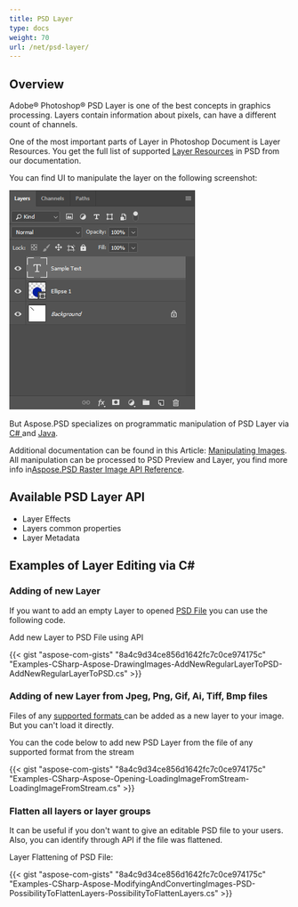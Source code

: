 ```yaml
---
title: PSD Layer
type: docs
weight: 70
url: /net/psd-layer/
---
```


## **Overview**
Adobe® Photoshop® PSD Layer is one of the best concepts in graphics processing. Layers contain information about pixels, can have a different count of channels.

One of the most important parts of Layer in Photoshop Document is Layer Resources. You get the full list of supported [Layer Resources](/psd/net/list-of-psd-layer-resources/) in PSD from our documentation.

You can find UI to manipulate the layer on the following screenshot:

![todo:image_alt_text](psd-layer_1.png)

But Aspose.PSD specializes on programmatic manipulation of PSD Layer via [C# ](/psd/net/home/)and [Java](https://docs.aspose.com/display/psdjava/Aspose.PSD+for+Java+Home).

Additional documentation can be found in this Article: [Manipulating Images](/psd/net/manipulating-images-html/). All manipulation can be processed to PSD Preview and Layer, you find more info in[Aspose.PSD Raster Image API Reference](https://reference.aspose.com/psd/net/aspose.psd/rasterimage).
## **Available PSD Layer API**
- Layer Effects
- Layers common properties
- Layer Metadata
## **Examples of Layer Editing via C#**
### **Adding of new Layer**
If you want to add an empty Layer to opened [PSD File](/psd/net/psd-file/) you can use the following code.

Add new Layer to PSD File using API

{{< gist "aspose-com-gists" "8a4c9d34ce856d1642fc7c0ce974175c" "Examples-CSharp-Aspose-DrawingImages-AddNewRegularLayerToPSD-AddNewRegularLayerToPSD.cs" >}}
### **Adding of new Layer from Jpeg, Png, Gif, Ai, Tiff, Bmp files**
Files of any [supported formats ](/psd/net/supported-file-formats/)can be added as a new layer to your image. But you can't load it directly.

You can the code below to add new PSD Layer from the file of any supported format from the stream

{{< gist "aspose-com-gists" "8a4c9d34ce856d1642fc7c0ce974175c" "Examples-CSharp-Aspose-Opening-LoadingImageFromStream-LoadingImageFromStream.cs" >}}
### **Flatten all layers or layer groups**
It can be useful if you don't want to give an editable PSD file to your users. Also, you can identify through API if the file was flattened.

Layer Flattening of PSD File:

{{< gist "aspose-com-gists" "8a4c9d34ce856d1642fc7c0ce974175c" "Examples-CSharp-Aspose-ModifyingAndConvertingImages-PSD-PossibilityToFlattenLayers-PossibilityToFlattenLayers.cs" >}}
